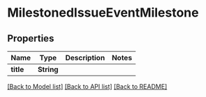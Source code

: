 # MilestonedIssueEventMilestone

## Properties

Name | Type | Description | Notes
------------ | ------------- | ------------- | -------------
**title** | **String** |  | 

[[Back to Model list]](../README.md#documentation-for-models) [[Back to API list]](../README.md#documentation-for-api-endpoints) [[Back to README]](../README.md)


